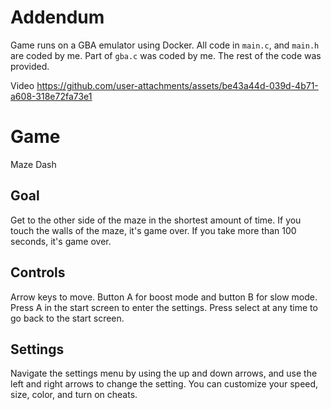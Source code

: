 # Addendum
Game runs on a GBA emulator using Docker. All code in `main.c`, and `main.h` are coded by me. Part of `gba.c` was coded by me. The rest of the code was provided.

Video
https://github.com/user-attachments/assets/be43a44d-039d-4b71-a608-318e72fa73e1

# Game
Maze Dash

## Goal
Get to the other side of the maze in the shortest amount of time.
If you touch the walls of the maze, it's game over.
If you take more than 100 seconds, it's game over.

## Controls
Arrow keys to move. Button A for boost mode and button B for slow mode.
Press A in the start screen to enter the settings.
Press select at any time to go back to the start screen.

## Settings
Navigate the settings menu by using the up and down arrows, and use the left and right arrows to change the setting.
You can customize your speed, size, color, and turn on cheats.

